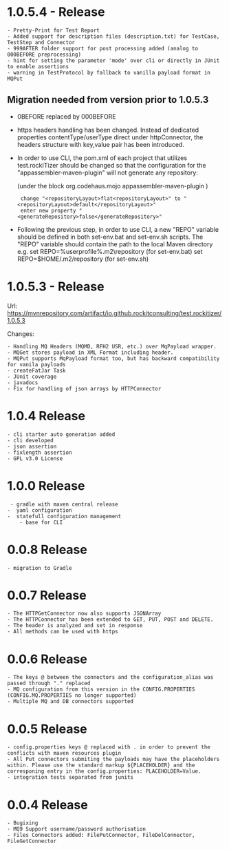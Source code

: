 # 1.0.5.4 - Release 
	- Pretty-Print for Test Report
	- Added support for description files (description.txt) for TestCase, TestStep and Connector
	- 999AFTER folder support for post processing added (analog to 000BEFORE preprocessing)
	- hint for setting the parameter 'mode' over cli or directly in JUnit to enable assertions
	- warning in TestProtocol by fallback to vanilla payload format in MQPut

## Migration needed from version prior to 1.0.5.3  
 - 0BEFORE replaced by 000BEFORE
 - https headers handling has been changed. Instead of dedicated properties contentType/userType direct under httpConnector, the headers structure with key,value pair has been introduced. 
 - In order to use CLI, the pom.xml of each project that utilizes test.rockITizer should be changed so that the configuration for the "appassembler-maven-plugin" will not generate any repository:
 	
 	(under the block <groupId>org.codehaus.mojo</groupId>
		   <artifactId>appassembler-maven-plugin</artifactId>
		   )
				
 		change "<repositoryLayout>flat<repositoryLayout>" to "<repositoryLayout>default</repositoryLayout>"
 		enter new property "<generateRepository>false</generateRepository>"
 	
 - Following the previous step, in order to use CLI, a new "REPO" variable should be defined in both set-env.bat and set-env.sh scripts. The "REPO" variable should contain the path to the local Maven directory 
 	e.g. 
 		set REPO=%userprofile%\.m2\repository (for set-env.bat)
 		set REPO=$HOME/.m2/repository (for set-env.sh)

# 1.0.5.3 - Release

Url: https://mvnrepository.com/artifact/io.github.rockitconsulting/test.rockitizer/1.0.5.3

Changes:

    - Handling MQ Headers (MQMD, RFH2 USR, etc.) over MqPayload wrapper. 
	- MQGet stores payload in XML Format including header. 
	- MQPut supports MqPayload format too, but has backward compatibility for vanila payloads
    - createFatJar Task 
    - JUnit coverage
    - javadocs
    - Fix for handling of json arrays by HTTPConnector

# 1.0.4 Release
	- cli starter auto generation added
	- cli developed
	- json assertion 
	- fixlength assertion
	- GPL v3.0 License
	
# 1.0.0 Release
 	 - gradle with maven central release
	-  yaml configuration
	-  statefull configuration management
        - base for CLI
# 0.0.8 Release
	- migration to Gradle

# 0.0.7 Release
	- The HTTPGetConnector now also supports JSONArray
	- The HTTPConnector has been extended to GET, PUT, POST and DELETE.
	- The header is analyzed and set in response
	- All methods can be used with https
	
# 0.0.6 Release  
	- The keys @ between the connectors and the configuration_alias was passed through "." replaced
	- MQ configuration from this version in the CONFIG.PROPERTIES (CONFIG.MQ.PROPERTIES no longer supported)
	- Multiple MQ and DB connectors supported
	
# 0.0.5 Release   
	- config.properties keys @ replaced with . in order to prevent the conflicts with maven resources plugin
	- All Put connectors submiting the payloads may have the placeholders within. Please use the standard markup ${PLACEHOLDER} and the corresponing entry in the config.properties: PLACEHOLDER=Value.
	- integration tests separated from junits   

# 0.0.4 Release   
	- Bugixing
	- MQ9 Support username/password authorisation 
	- Files Connectors added: FilePutConnector, FileDelConnector, FileGetConnector
